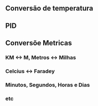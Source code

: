 ## Conversão de temperatura
## PID

## Conversõe Metricas
### KM <-> M, Metros <-> Milhas
### Celcius <-> Faradey 
### Minutos, Segundos, Horas e Dias
### etc
